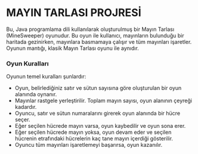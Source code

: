 # MAYIN TARLASI PROJRESİ
Bu, Java programlama dili kullanılarak oluşturulmuş bir Mayın Tarlası (MineSweeper) oyunudur. Bu oyun ile kullanıcı, mayınların bulunduğu bir haritada gezinirken, mayınlara basmamaya çalışır ve tüm mayınları işaretler. Oyunun mantığı, klasik Mayın Tarlası oyunu ile aynıdır.

### Oyun Kuralları

Oyunun temel kuralları şunlardır:

* Oyun, belirlediğiniz satır ve sütun sayısına göre oluşturulan bir oyun alanında oynanır.
* Mayınlar rastgele yerleştirilir. Toplam mayın sayısı, oyun alanının çeyreği kadardır.
* Oyuncu, satır ve sütun numaralarını girerek oyun alanında bir hücre seçer.
* Eğer seçilen hücrede mayın varsa, oyun kaybedilir ve oyun sona erer.
* Eğer seçilen hücrede mayın yoksa, oyun devam eder ve seçilen hücrenin etrafındaki hücrelerin kaç tane mayın içerdiği gösterilir.
* Oyuncu tüm mayınları işaretlemeyi başarırsa, oyun kazanılır.

